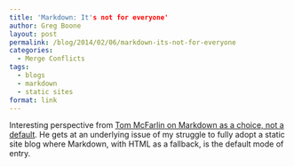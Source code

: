 ```yaml
---
title: 'Markdown: It's not for everyone'
author: Greg Boone
layout: post
permalink: /blog/2014/02/06/markdown-its-not-for-everyone
categories:
  - Merge Conflicts
tags:
  - blogs
  - markdown
  - static sites
format: link
---
```

Interesting perspective from [Tom McFarlin on Markdown as a choice, not a default][1]. He gets at an underlying issue of my struggle to fully adopt a static site blog where Markdown, with HTML as a fallback, is the default mode of entry.

 [1]: http://tommcfarlin.com/markdown-syntax/